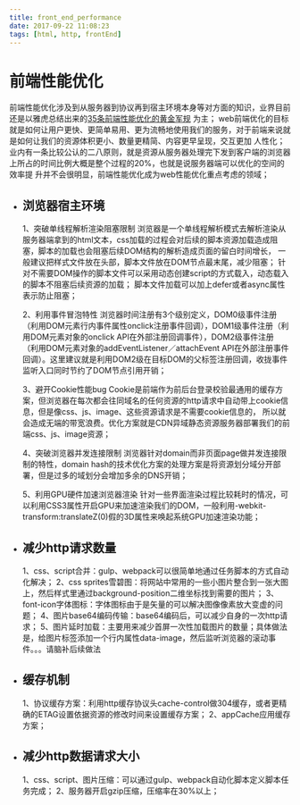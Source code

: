```yaml
---
title: front_end_performance
date: 2017-09-22 11:08:23
tags: [html, http, frontEnd]
---
```


# 前端性能优化

  前端性能优化涉及到从服务器到协议再到宿主环境本身等对方面的知识，业界目前还是以雅虎总结出来的[35条前端性能优化的黄金军规](http://www.cnblogs.com/siqi/p/3655436.html)
为主；
  web前端优化的目标就是如何让用户更快、更简单易用、更为流畅地使用我们的服务，对于前端来说就是如何让我们的资源体积更小、数量更精简、内容更早呈现，交互更加
人性化；业内有一条比较公认的二八原则，就是资源从服务器处理完下发到客户端的浏览器上所占的时间比例大概是整个过程的20%，也就是说服务器端可以优化的空间的效率提
升并不会很明显，前端性能优化成为web性能优化重点考虑的领域；

* ## 浏览器宿主环境

  1、突破单线程解析渲染阻塞限制
    浏览器是一个单线程解析模式去解析渲染从服务器端拿到的html文本，css加载的过程会对后续的脚本资源加载造成阻塞，脚本的加载也会阻塞后续DOM结构的解析造成页面的留白时间增长，
一般建议把样式文件放在头部，脚本文件放在DOM节点最末尾，减少阻塞；
    针对不需要DOM操作的脚本文件可以采用动态创建script的方式载入，动态载入的脚本不阻塞后续资源的加载；
    脚本文件加载可以加上defer或者async属性表示防止阻塞；

  2、利用事件冒泡特性
    浏览器时间注册有3个级别定义，DOM0级事件注册（利用DOM元素行内事件属性onclick注册事件回调），DOM1级事件注册（利用DOM元素对象的onclick API在外部注册回调事件），DOM2级事件注册
（利用DOM元素对象的addEventListener／attachEvent API在外部注册事件回调）。这里建议就是利用DOM2级在目标DOM的父标签注册回调，收拢事件监听入口同时节约了DOM节点引用开销；
  
  3、避开Cookie性能bug
    Cookie是前端作为前后台登录校验最通用的缓存方案，但浏览器在每次都会往同域名的任何资源的http请求中自动带上cookie信息，但是像css、js、image、这些资源请求是不需要cookie信息的，
所以就会造成无端的带宽浪费。优化方案就是CDN异域静态资源服务器部署我们的前端css、js、image资源；

  4、突破浏览器并发连接限制
    浏览器针对domain而非页面page做并发连接限制的特性，domain hash的技术优化方案的处理方案是将资源划分域分开部署，但是过多的域划分会增加多余的DNS开销；
    
  5、利用GPU硬件加速浏览器渲染
     针对一些界面渲染过程比较耗时的情况，可以利用CSS3属性开启GPU来加速渲染我们的DOM，一般利用-webkit-transform:translateZ(0)假的3D属性来唤起系统GPU加速渲染功能；
     
 * ## 减少http请求数量
 
   1、css、script合并：gulp、webpack可以很简单地通过任务脚本的方式自动化解决；
   2、css sprites雪碧图：将网站中常用的一些小图片整合到一张大图上，然后样式里通过background-position二维坐标找到需要的图片；
   3、font-icon字体图标：字体图标由于是矢量的可以解决图像像素放大变虚的问题；
   4、图片base64编码传输：base64编码后，可以减少自身的一次http请求；
   5、图片延时加载：主要用来减少首屏一次性加载图片的数量；具体做法是，给图片标签添加一个行内属性data-image，然后监听浏览器的滚动事件。。。请脑补后续做法

* ## 缓存机制

   1、协议缓存方案：利用http缓存协议头cache-control做304缓存，或者更精确的ETAG设置依据资源的修改时间来设置缓存方案；
   2、appCache应用缓存方案；
   
* ## 减少http数据请求大小

   1、css、script、图片压缩：可以通过gulp、webpack自动化脚本定义脚本任务完成；
   2、服务器开启gzip压缩，压缩率在30%以上；